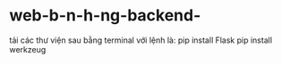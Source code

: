# web-b-n-h-ng-backend-
tải các thư viện sau bằng terminal với lệnh là: 
pip install Flask 
pip install werkzeug
